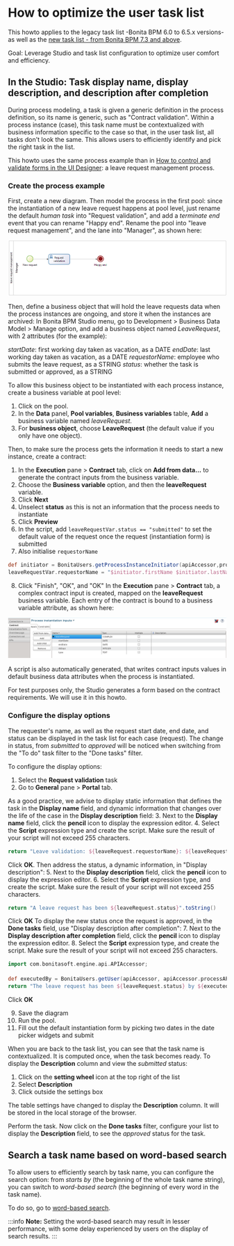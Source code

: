 # How to optimize the user task list

This howto applies to the legacy task list -Bonita BPM 6.0 to 6.5.x versions- as well as the [new task list - from Bonita BPM 7.3 and above](user-task-list.md).

Goal: Leverage Studio and task list configuration to optimize user comfort and efficiency.

## In the Studio: Task display name, display description, and description after completion

During process modeling, a task is given a generic definition in the process definition, so its name is generic, such as "Contract validation".
Within a process instance (case), this task name must be contextualized with business information specific to the case so that, in the user task list, all tasks don't look the same.
This allows users to efficiently identify and pick the right task in the list.

This howto uses the same process example than in [How to control and validate forms in the UI Designer](manage-control-in-forms.md): a leave request management process.

### Create the process example

First, create a new diagram.
Then model the process in the first pool: since the instantiation of a new leave request happens at pool level, just rename the default _human task_ into "Request validation", and add a _terminate end_ event that you can rename "Happy end".
Rename the pool into "leave request management", and the lane into "Manager", as shown here:

![](images/leave_request_management_process.png)

Then, define a business object that will hold the leave requests data when the process instances are ongoing, and store it when the instances are archived: In Bonita BPM Studio menu, go to Development > Business Data Model > Manage option, and add a business object named _LeaveRequest_, with 2 attributes (for the example):

_startDate_: first working day taken as vacation, as a DATE
_endDate_: last working day taken as vacation, as a DATE
_requestorName_: employee who submits the leave request, as a STRING
_status_: whether the task is submitted or approved, as a STRING

To allow this business object to be instantiated with each process instance, create a business variable at pool level:
1. Click on the pool.
2. In the **Data** panel, **Pool variables**, **Business variables** table, **Add** a business variable named _leaveRequest_.
3. For **business object**, choose **LeaveRequest** (the default value if you only have one object).

Then, to make sure the process gets the information it needs to start a new instance, create a contract:
1. In the **Execution** pane > **Contract** tab, click on **Add from data...** to generate the contract inputs from the business variable.
2. Choose the **Business variable** option, and then the **leaveRequest** variable.
3. Click **Next**
4. Unselect **status** as this is not an information that the process needs to instantiate
5. Click **Preview**
6. In the script, add `leaveRequestVar.status == "submitted"` to set the default value of the request once the request (instantiation form) is submitted
7. Also initialise `requestorName`
```groovy
def initiator = BonitaUsers.getProcessInstanceInitiator(apiAccessor,processInstanceId);
leaveRequestVar.requestorName = "$initiator.firstName $initiator.lastName"
```
8. Click "Finish", "OK", and "OK"
In the **Execution** pane > **Contract** tab, a complex contract input is created, mapped on the **leaveRequest** business variable.
Each entry of the contract is bound to a business variable attribute, as shown here:

![](images/ContractSimple.png)

A script is also automatically generated, that writes contract inputs values in default business data attributes when the process is instantiated.

For test purposes only, the Studio generates a form based on the contract requirements. We will use it in this howto.

### Configure the display options

The requester's name, as well as the request start date, end date, and status can be displayed in the task list for each case (request).
The change in status, from _submitted_ to _approved_ will be noticed when switching from the "To do" task filter to the "Done tasks" filter.

To configure the display options:
1. Select the **Request validation** task
2. Go to **General** pane > **Portal** tab.

As a good practice, we advise to display static information that defines the task in the **Display name** field, and dynamic information that changes over the life of the case in the **Display description** field:
3. Next to the **Display name** field, click the **pencil** icon to display the expression editor.
4. Select the **Script** expression type and create the script. Make sure the result of your script will not exceed 255 characters.

```groovy
return "Leave validation: ${leaveRequest.requestorName}: ${leaveRequest.startDate.format('yyyy-M-d')} - ${leaveRequest.endDate.format('yyyy-M-d')}".toString()
```
Click **OK**.
Then address the status, a dynamic information, in "Display description":
5. Next to the **Display description** field, click the **pencil** icon to display the expression editor.
6. Select the **Script** expression type, and create the script. Make sure the result of your script will not exceed 255 characters.

```groovy
return "A leave request has been ${leaveRequest.status}".toString()
```
Click **OK**
To display the new status once the request is approved, in the **Done tasks** field, use "Display description after completion":
7. Next to the **Display description after completion** field, click the **pencil** icon to display the expression editor.
8. Select the **Script** expression type, and create the script. Make sure the result of your script will not exceed 255 characters.

```groovy
import com.bonitasoft.engine.api.APIAccessor;

def executedBy = BonitaUsers.getUser(apiAccessor, apiAccessor.processAPI.getHumanTaskInstance(activityInstanceId).executedBy);
return "The leave request has been ${leaveRequest.status} by ${executedBy.firstName} ${executedBy.lastName}".toString()
```
Click **OK**

9. Save the diagram
10. Run the pool.
11. Fill out the default instantiation form by picking two dates in the date picker widgets and submit

When you are back to the task list, you can see that the task name is contextualized. It is computed once, when the task becomes ready.
To display the **Description** column and view the _submitted_ status:
1. Click on the **setting wheel** icon at the top right of the list
2. Select **Description**
3. Click outside the settings box

The table settings have changed to display the **Description** column. It will be stored in the local storage of the browser.

Perform the task.
Now click on the **Done tasks** filter, configure your list to display the **Description** field, to see the _approved_ status for the task.

## Search a task name based on word-based search

To allow users to efficiently search by task name, you can configure the search option: from _starts by_ (the beginning of the whole task name string), you can switch to _word-based search_ (the beginning of every word in the task name).

To do so, go to [word-based search](using-list-and-search-methods.md#word_based_search).

:::info
**Note:** Setting the word-based search may result in lesser performance, with some delay experienced by users on the display of search results.
:::
